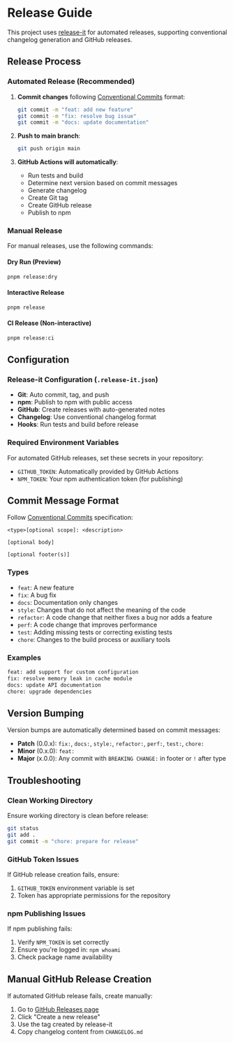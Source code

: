 # Release Guide

This project uses [release-it](https://github.com/release-it/release-it) for automated releases, supporting conventional changelog generation and GitHub releases.

## Release Process

### Automated Release (Recommended)

1. **Commit changes** following [Conventional Commits](https://www.conventionalcommits.org/) format:

   ```bash
   git commit -m "feat: add new feature"
   git commit -m "fix: resolve bug issue"
   git commit -m "docs: update documentation"
   ```

2. **Push to main branch**:

   ```bash
   git push origin main
   ```

3. **GitHub Actions will automatically**:
   - Run tests and build
   - Determine next version based on commit messages
   - Generate changelog
   - Create Git tag
   - Create GitHub release
   - Publish to npm

### Manual Release

For manual releases, use the following commands:

#### Dry Run (Preview)

```bash
pnpm release:dry
```

#### Interactive Release

```bash
pnpm release
```

#### CI Release (Non-interactive)

```bash
pnpm release:ci
```

## Configuration

### Release-it Configuration (`.release-it.json`)

- **Git**: Auto commit, tag, and push
- **npm**: Publish to npm with public access
- **GitHub**: Create releases with auto-generated notes
- **Changelog**: Use conventional changelog format
- **Hooks**: Run tests and build before release

### Required Environment Variables

For automated GitHub releases, set these secrets in your repository:

- `GITHUB_TOKEN`: Automatically provided by GitHub Actions
- `NPM_TOKEN`: Your npm authentication token (for publishing)

## Commit Message Format

Follow [Conventional Commits](https://www.conventionalcommits.org/) specification:

```
<type>[optional scope]: <description>

[optional body]

[optional footer(s)]
```

### Types

- `feat`: A new feature
- `fix`: A bug fix
- `docs`: Documentation only changes
- `style`: Changes that do not affect the meaning of the code
- `refactor`: A code change that neither fixes a bug nor adds a feature
- `perf`: A code change that improves performance
- `test`: Adding missing tests or correcting existing tests
- `chore`: Changes to the build process or auxiliary tools

### Examples

```bash
feat: add support for custom configuration
fix: resolve memory leak in cache module
docs: update API documentation
chore: upgrade dependencies
```

## Version Bumping

Version bumps are automatically determined based on commit messages:

- **Patch** (0.0.x): `fix:`, `docs:`, `style:`, `refactor:`, `perf:`, `test:`, `chore:`
- **Minor** (0.x.0): `feat:`
- **Major** (x.0.0): Any commit with `BREAKING CHANGE:` in footer or `!` after type

## Troubleshooting

### Clean Working Directory

Ensure working directory is clean before release:

```bash
git status
git add .
git commit -m "chore: prepare for release"
```

### GitHub Token Issues

If GitHub release creation fails, ensure:

1. `GITHUB_TOKEN` environment variable is set
2. Token has appropriate permissions for the repository

### npm Publishing Issues

If npm publishing fails:

1. Verify `NPM_TOKEN` is set correctly
2. Ensure you're logged in: `npm whoami`
3. Check package name availability

## Manual GitHub Release Creation

If automated GitHub release fails, create manually:

1. Go to [GitHub Releases page](https://github.com/ChasLui/node-typescript-library-starter/releases)
2. Click "Create a new release"
3. Use the tag created by release-it
4. Copy changelog content from `CHANGELOG.md`
